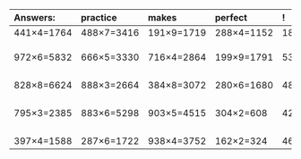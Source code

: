 | Answers: | practice | makes | perfect | ! |
| :--- | :--- | :--- | :--- | :--- |
| 441×4=1764 | 488×7=3416 | 191×9=1719 | 288×4=1152 | 186×3=558 | 
|   |   |   |   |   | 
|   |   |   |   |   | 
|   |   |   |   |   | 
| 972×6=5832 | 666×5=3330 | 716×4=2864 | 199×9=1791 | 535×5=2675 | 
|   |   |   |   |   | 
|   |   |   |   |   | 
|   |   |   |   |   | 
|   |   |   |   |   | 
| 828×8=6624 | 888×3=2664 | 384×8=3072 | 280×6=1680 | 482×4=1928 | 
|   |   |   |   |   | 
|   |   |   |   |   | 
|   |   |   |   |   | 
|   |   |   |   |   | 
| 795×3=2385 | 883×6=5298 | 903×5=4515 | 304×2=608 | 427×5=2135 | 
|   |   |   |   |   | 
|   |   |   |   |   | 
|   |   |   |   |   | 
|   |   |   |   |   | 
| 397×4=1588 | 287×6=1722 | 938×4=3752 | 162×2=324 | 464×3=1392 | 
